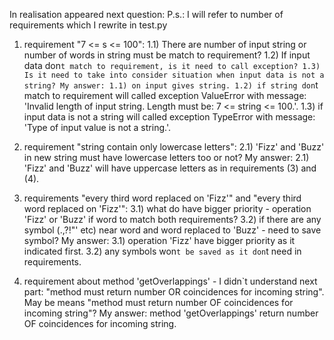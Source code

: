 In realisation appeared next question:  P.s.: I will refer to number of requirements which I rewrite in test.py
1) requirement "7 <= s <= 100":
1.1) There are number of input string or number of words in string must be match to requirement?
1.2) If input data don`t match to requirement, is it need to call exception?
1.3) Is it need to take into consider situation when input data is not a string?
My answer:
1.1) on input gives string.
1.2) if string don`t match to requirement will called exception ValueError with message: 'Invalid length of input string. Length must be: 7 <= string <= 100.'.
1.3) if input data is not a string will called exception TypeError with message: 'Type of input value is not a string.'.

2) requirement "string contain only lowercase letters":
2.1) 'Fizz' and 'Buzz' in new string must have lowercase letters too or not?
My answer:
2.1) 'Fizz' and 'Buzz' will have uppercase letters as in requirements (3) and (4).

3) requirements "every third word replaced on 'Fizz'" and "every third word replaced on 'Fizz'":
3.1) what do have bigger priority - operation 'Fizz' or 'Buzz' if word to match both requirements?
3.2) if there are any symbol (.,?!"' etc) near word and word replaced to 'Buzz' - need to save symbol?
My answer:
3.1) operation 'Fizz' have bigger priority as it indicated first.
3.2) any symbols won`t be saved as it don`t need in requirements.

4) requirement about method 'getOverlappings' - I didn`t understand next part: "method must return number OR coincidences for incoming string".
May be means "method must return number OF coincidences for incoming string"?
My answer: method 'getOverlappings' return number OF coincidences for incoming string.
